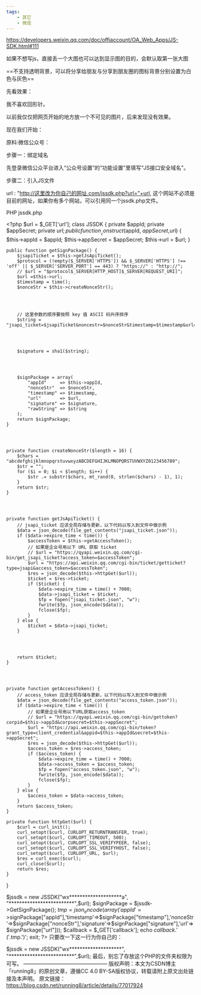 ```yaml
---
tags:
    - 其它
    - 微信
---
```




https://developers.weixin.qq.com/doc/offiaccount/OA_Web_Apps/JS-SDK.html#111





如果不想写js，直接丢一个大图也可以达到显示图的目的，会默认取第一张大图



==不支持透明背景，可以将分享给朋友与分享到朋友圈的图标背景分别设置为白色与灰色==





先看效果：

  

我不喜欢回形针。

以前我仅仅把网页开始的地方放一个不可见的图片，后来发现没有效果。

现在我们开始：

原料:微信公众号：





 



 

 

步骤一：绑定域名

先登录微信公众平台进入“公众号设置”的“功能设置”里填写“JS接口安全域名”。

步骤二：引入JS文件

<script src="http://res.wx.qq.com/open/js/jweixin-1.2.0.js"></script>

<script>
    var  url=location.href;

    $.ajax({
        type : "get",
        url : "http://这里改为你自己的网址.com/jssdk.php?url="+url,
        dataType : "jsonp",
        jsonp: "callback",
        jsonpCallback:"success_jsonpCallback",
        success : function(data){
     
            wx.config({
                debug: false,
                appId: data.appId,
                timestamp: data.timestamp,
                nonceStr: data.nonceStr,
                signature: data.signature,
                jsApiList: [
                    'onMenuShareTimeline',//
                    'onMenuShareAppMessage',
                    'onMenuShareQQ',
                    'onMenuShareWeibo',
                    'onMenuShareQZone'
     
                ]
            });
        },
        error:function(data){
            alert("连接失败！");
        }
    });
     
    wx.ready(function () {
        var shareData = {
            title: '这是是分享标题',
            desc: '这是是摘要',
            link: url,
            imgUrl: '这里改为你网站域名下的小图标文件的地址'
        };
     
        wx.onMenuShareAppMessage(shareData);//分享给好友
        wx.onMenuShareTimeline(shareData);//分享到朋友圈
        wx.onMenuShareQQ(shareData);//分享给手机QQ
        wx.onMenuShareWeibo(shareData);//分享腾讯微博
        wx.onMenuShareQZone(shareData);//分享到QQ空间

 



    });
    wx.error(function (res) {
        //alert(res.errMsg);//错误提示
     
    });
</script>
url : "http://这里改为你自己的网址.com/jssdk.php?url="+url,
这个网站不必须是目前的网址，如果你有多个网站，可以引用同一个jssdk.php文件。

PHP   jssdk.php

 

﻿<?php
 $url = $_GET['url'];
class JSSDK {
    private $appId;
    private $appSecret;
    private $url;
    public function __construct($appId, $appSecret,$url) {
        $this->appId = $appId;
        $this->appSecret = $appSecret;
        $this->url = $url;
    }


    public function getSignPackage() {
        $jsapiTicket = $this->getJsApiTicket();
        $protocol = (!empty($_SERVER['HTTPS']) && $_SERVER['HTTPS'] !== 'off' || $_SERVER['SERVER_PORT'] == 443) ? "https://" : "http://";
        // $url = "$protocol$_SERVER[HTTP_HOST]$_SERVER[REQUEST_URI]";
        $url =$this->url;
        $timestamp = time();
        $nonceStr = $this->createNonceStr();

 


        // 这里参数的顺序要按照 key 值 ASCII 码升序排序
        $string = "jsapi_ticket=$jsapiTicket&noncestr=$nonceStr&timestamp=$timestamp&url=$url";

 


        $signature = sha1($string);

 


        $signPackage = array(
            "appId"     => $this->appId,
            "nonceStr"  => $nonceStr,
            "timestamp" => $timestamp,
            "url"       => $url,
            "signature" => $signature,
            "rawString" => $string
        );
        return $signPackage;
    }

 


    private function createNonceStr($length = 16) {
        $chars = "abcdefghijklmnopqrstuvwxyzABCDEFGHIJKLMNOPQRSTUVWXYZ0123456789";
        $str = "";
        for ($i = 0; $i < $length; $i++) {
            $str .= substr($chars, mt_rand(0, strlen($chars) - 1), 1);
        }
        return $str;
    }

 


    private function getJsApiTicket() {
        // jsapi_ticket 应该全局存储与更新，以下代码以写入到文件中做示例
        $data = json_decode(file_get_contents("jsapi_ticket.json"));
        if ($data->expire_time < time()) {
            $accessToken = $this->getAccessToken();
            // 如果是企业号用以下 URL 获取 ticket
            // $url = "https://qyapi.weixin.qq.com/cgi-bin/get_jsapi_ticket?access_token=$accessToken";
            $url = "https://api.weixin.qq.com/cgi-bin/ticket/getticket?type=jsapi&access_token=$accessToken";
            $res = json_decode($this->httpGet($url));
            $ticket = $res->ticket;
            if ($ticket) {
                $data->expire_time = time() + 7000;
                $data->jsapi_ticket = $ticket;
                $fp = fopen("jsapi_ticket.json", "w");
                fwrite($fp, json_encode($data));
                fclose($fp);
            }
        } else {
            $ticket = $data->jsapi_ticket;
        }

 


        return $ticket;
    }

 


    private function getAccessToken() {
        // access_token 应该全局存储与更新，以下代码以写入到文件中做示例
        $data = json_decode(file_get_contents("access_token.json"));
        if ($data->expire_time < time()) {
            // 如果是企业号用以下URL获取access_token
            // $url = "https://qyapi.weixin.qq.com/cgi-bin/gettoken?corpid=$this->appId&corpsecret=$this->appSecret";
            $url = "https://api.weixin.qq.com/cgi-bin/token?grant_type=client_credential&appid=$this->appId&secret=$this->appSecret";
            $res = json_decode($this->httpGet($url));
            $access_token = $res->access_token;
            if ($access_token) {
                $data->expire_time = time() + 7000;
                $data->access_token = $access_token;
                $fp = fopen("access_token.json", "w");
                fwrite($fp, json_encode($data));
                fclose($fp);
            }
        } else {
            $access_token = $data->access_token;
        }
        return $access_token;
    }
     
    private function httpGet($url) {
        $curl = curl_init();
        curl_setopt($curl, CURLOPT_RETURNTRANSFER, true);
        curl_setopt($curl, CURLOPT_TIMEOUT, 500);
        curl_setopt($curl, CURLOPT_SSL_VERIFYPEER, false);
        curl_setopt($curl, CURLOPT_SSL_VERIFYHOST, false);
        curl_setopt($curl, CURLOPT_URL, $url);
        $res = curl_exec($curl);
        curl_close($curl);
        return $res;
    }
}

$jssdk = new JSSDK("wx********************a", "*************************",$url);
$signPackage = $jssdk->GetSignPackage();
$tmp=json_encode(array ('appId'=>$signPackage["appId"],'timestamp'=>$signPackage["timestamp"],'nonceStr'=>$signPackage["nonceStr"],'signature'=>$signPackage["signature"],'url'=>$signPackage["url"]));
$callback = $_GET['callback'];
echo $callback.'('.$tmp.')';
exit;
?>
只要改一下这一行为你自己的：

$jssdk = new JSSDK("wx********************", "*************************",$url);
最后，别忘了存放这个PHP的文件夹权限为可写。
————————————————
版权声明：本文为CSDN博主「running8」的原创文章，遵循CC 4.0 BY-SA版权协议，转载请附上原文出处链接及本声明。
原文链接：https://blog.csdn.net/running8/article/details/77017924